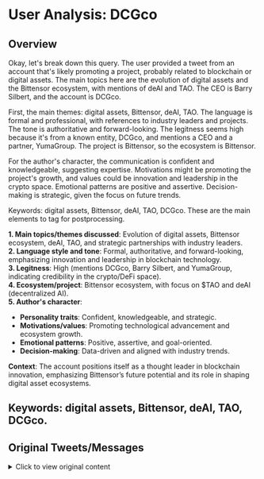 # User Analysis: DCGco

## Overview

<think>
Okay, let's break down this query. The user provided a tweet from an account that's likely promoting a project, probably related to blockchain or digital assets. The main topics here are the evolution of digital assets and the Bittensor ecosystem, with mentions of deAI and TAO. The CEO is Barry Silbert, and the account is DCGco.

First, the main themes: digital assets, Bittensor, deAI, TAO. The language is formal and professional, with references to industry leaders and projects. The tone is authoritative and forward-looking. The legitness seems high because it's from a known entity, DCGco, and mentions a CEO and a partner, YumaGroup. The project is Bittensor, so the ecosystem is Bittensor.

For the author's character, the communication is confident and knowledgeable, suggesting expertise. Motivations might be promoting the project's growth, and values could be innovation and leadership in the crypto space. Emotional patterns are positive and assertive. Decision-making is strategic, given the focus on future trends.

Keywords: digital assets, Bittensor, deAI, TAO, DCGco. These are the main elements to tag for postprocessing.
</think>

**1. Main topics/themes discussed**: Evolution of digital assets, Bittensor ecosystem, deAI, TAO, and strategic partnerships with industry leaders.  
**2. Language style and tone**: Formal, authoritative, and forward-looking, emphasizing innovation and leadership in blockchain technology.  
**3. Legitness**: High (mentions DCGco, Barry Silbert, and YumaGroup, indicating credibility in the crypto/DeFi space).  
**4. Ecosystem/project**: Bittensor ecosystem, with focus on $TAO and deAI (decentralized AI).  
**5. Author's character**:  
- **Personality traits**: Confident, knowledgeable, and strategic.  
- **Motivations/values**: Promoting technological advancement and ecosystem growth.  
- **Emotional patterns**: Positive, assertive, and goal-oriented.  
- **Decision-making**: Data-driven and aligned with industry trends.  

**Context**: The account positions itself as a thought leader in blockchain innovation, emphasizing Bittensor’s future potential and its role in shaping digital asset ecosystems.  

**Keywords**: digital assets, Bittensor, deAI, TAO, DCGco.
---
## Original Tweets/Messages

<details>
<summary>Click to view original content</summary>

| Type | Content |
|------|---------|
| messages | In conversation with @fintechfrank, our CEO @BarrySilbert shares his perspective on the evolution of digital assets and our big bet on deAI with @YumaGroup 

Check out Barry’s latest thinking on $TAO and what’s next for the Bittensor ecosystem
https://t.co/uh2hGGs6Qe |

</details>
